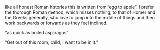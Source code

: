 like all honest Roman histories this is written from “egg to apple”: I prefer the thorough Roman method, which misses nothing, to that of Homer and the Greeks generally, who love to jump into the middle of things and then work backwards or forwards as they feel inclined.


“as quick as boiled asparagus”


“Get out of this room, child, I want to be in it.”


